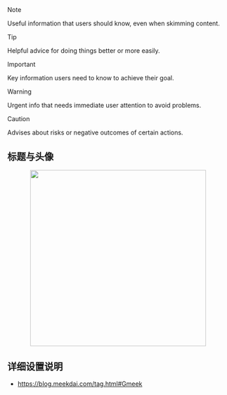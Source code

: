 ##

> [!NOTE]
> Useful information that users should know, even when skimming content.

> [!TIP]
> Helpful advice for doing things better or more easily.

> [!IMPORTANT]
> Key information users need to know to achieve their goal.

> [!WARNING]
> Urgent info that needs immediate user attention to avoid problems.

> [!CAUTION]
> Advises about risks or negative outcomes of certain actions.


## 标题与头像

<p align="center"><img src="https://cdn.jsdelivr.net/gh/zb9678/img@main/up1/01.05:23:21:54.png" style="width:400px;"></p>

## 详细设置说明

- https://blog.meekdai.com/tag.html#Gmeek